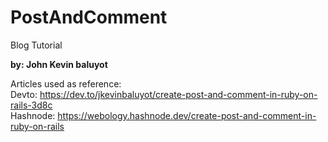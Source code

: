 # PostAndComment
Blog Tutorial

**by: John Kevin baluyot**

Articles used as reference: \
Devto: https://dev.to/jkevinbaluyot/create-post-and-comment-in-ruby-on-rails-3d8c \
Hashnode: https://webology.hashnode.dev/create-post-and-comment-in-ruby-on-rails
